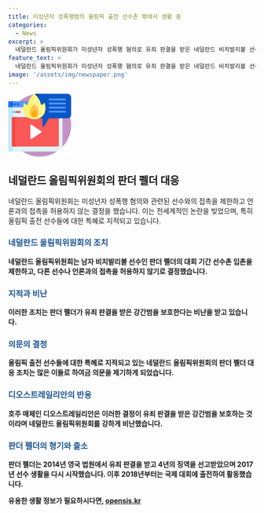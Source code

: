 ```yaml
---
title: 미성년자 성폭행범의 올림픽 출전 선수촌 밖에서 생활 중
categories:
  - News
excerpt: >
  네덜란드 올림픽위원회가 미성년자 성폭행 혐의로 유죄 판결을 받은 네덜란드 비치발리볼 선수 스테번 판더 펠더의 선수촌 입촌을 제한하고 언론 접촉을 금지했다. 논란이 일고 있는데, 판더 펠더는 2014년 영국 소녀를 성폭행한 혐의로 징역을 선고받았으며, 이후 출소하여 선수 생활을 이어오고 있음. 네덜란드 올림픽위원회는 그의 출전을 옹호하고 있지만, 이에 대한 비판과 특혜 지적이 제기되고 있다. 호주 매체인 디오스트레일리안은 이에 대해 강한 비난을 했다.
feature_text: >
  네덜란드 올림픽위원회가 미성년자 성폭행 혐의로 유죄 판결을 받은 네덜란드 비치발리볼 선수 스테번 판더 펠더의 선수촌 입촌을 제한하고 언론 접촉을 금지했다. 논란이 일고 있는데, 판더 펠더는 2014년 영국 소녀를 성폭행한 혐의로 징역을 선고받았으며, 이후 출소하여 선수 생활을 이어오고 있음. 네덜란드 올림픽위원회는 그의 출전을 옹호하고 있지만, 이에 대한 비판과 특혜 지적이 제기되고 있다. 호주 매체인 디오스트레일리안은 이에 대해 강한 비난을 했다.
image: '/assets/img/newspaper.png'
---
```


<p><img src="/assets/img/news.png" alt="rentncar 속보" /></p>

<h2 data-ke-size="size26">네덜란드 올림픽위원회의 판더 펠더 대응</h2>

<p data-ke-size="size16">네덜란드 올림픽위원회는 미성년자 성폭행 혐의와 관련된 선수와의 접촉을 제한하고 언론과의 접촉을 허용하지 않는 결정을 했습니다. 이는 전세계적인 논란을 빚었으며, 특히 올림픽 출전 선수들에 대한 특혜로 지적되고 있습니다.</p>

<h3><b><span style="color: #1a5490;">네덜란드 올림픽위원회의 조치</span><b></h3>

<p data-ke-size="size16">네덜란드 올림픽위원회는 남자 비치발리볼 선수인 판더 펠더의 대회 기간 선수촌 입촌을 제한하고, 다른 선수나 언론과의 접촉을 허용하지 않기로 결정했습니다.</p>

<h3><b><span style="color: #1a5490;">지적과 비난</span><b></h3>

<p data-ke-size="size16">이러한 조치는 판더 펠더가 유죄 판결을 받은 강간범을 보호한다는 비난을 받고 있습니다.</p>

<h3><b><span style="color: #1a5490;">의문의 결정</span><b></h3>

<p data-ke-size="size16">올림픽 출전 선수들에 대한 특혜로 지적되고 있는 네덜란드 올림픽위원회의 판더 펠더 대응 조치는 많은 이들로 하여금 의문을 제기하게 되었습니다.</p>

<h3><b><span style="color: #1a5490;">디오스트레일리안의 반응</span><b></h3>

<p data-ke-size="size16">호주 매체인 디오스트레일리안은 이러한 결정이 유죄 판결을 받은 강간범을 보호하는 것이라며 네덜란드 올림픽위원회를 강하게 비난했습니다.</p>

<h3><b><span style="color: #1a5490;">판더 펠더의 형기와 출소</span><b></h3>

<p data-ke-size="size16">판더 펠더는 2014년 영국 법원에서 유죄 판결을 받고 4년의 징역을 선고받았으며 2017년 선수 생활을 다시 시작했습니다. 이후 2018년부터는 국제 대회에 출전하여 활동했습니다.</p>
유용한 생활 정보가 필요하시다면, <a href="https://opensis.kr" rel="dofollow">opensis.kr</a>


